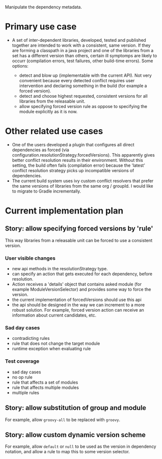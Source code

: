 Manipulate the dependency metadata.

# Primary use case

- A set of inter-dependent libraries, developed, tested and published together are intended to work with a consistent, same version. If they are forming a classpath in a java project and one of the libraries from a set has a different version than others, certain ill symptomps are likely to occurr (compilation errors, test failures, other build-time errors). Some options:

    - detect and blow up (implementable with the current API). Not very convenient because every detected conflict requires user intervention and declaring something in the build (for example a forced version).
    - detect and choose highest requested, consistent versions for all libraries from the releasable unit.
    - allow specifying forced version rule as oppose to specifying the module explicitly as it is now.
		
# Other related use cases

- One of the users developed a plugin that configures all direct dependencies as forced (via configuration.resolutionStrategy.forcedVersions). This apparently gives better conflict resolution results in their environment. Without this setting, the build often fails (compilation error) because the 'latest' conflict resolution strategy picks up incompatible versions of dependencies.
- The current build system uses ivy custom conflict resolvers that prefer the same versions of libraries from the same org / groupId. I would like to migrate to Gradle incrementally.

# Current implementation plan

## Story: allow specifying forced versions by 'rule'

This way libraries from a releasable unit can be forced to use a consistent version.

### User visible changes

- new api methods in the resolutionStrategy type.
- can specify an action that gets executed for each dependency, before resolution.
- Action receives a 'details' object that contains asked module (for example ModuleVersionSelector)
 and provides some way to force the version.
- the current implementation of forcedVersions should use this api
- the api should be designed in the way we can increment to a more robust solution. For example, forced version action can receive an information about current candidates, etc.

### Sad day cases

- contradicting rules
- rule that does not change the target module
- runtime exception when evaluating rule

### Test coverage

- sad day cases
- no op rule
- rule that affects a set of modules
- rule that affects multiple modules
- multiple rules

## Story: allow substitution of group and module

For example, allow `groovy-all` to be replaced with `groovy`.

## Story: allow custom dynamic version scheme

For example, allow `default` or `null` to be used as the version in dependency notation, and allow a rule to map this to some version selector.
